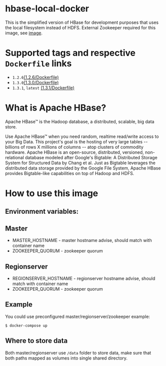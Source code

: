 # hbase-local-docker
This is the simplified version of HBase for development purposes that uses the local filesystem instead of HDFS. External Zookeeper required for this image, see [image](https://hub.docker.com/_/zookeeper/).

# Supported tags and respective `Dockerfile` links

* `1.2.6`[(1.2.6/Dockerfile)](https://github.com/noteax/hbase-standalone/blob/master/1.2.6/Dockerfile)
* `1.3.0`[(1.3.0/Dockerfile)](https://github.com/noteax/hbase-standalone/blob/master/1.3.0/Dockerfile)
* `1.3.1`, `latest` [(1.3.1/Dockerfile)](https://github.com/noteax/hbase-standalone/blob/master/1.3.1/Dockerfile)

# What is Apache HBase?

Apache HBase™ is the Hadoop database, a distributed, scalable, big data store.

Use Apache HBase™ when you need random, realtime read/write access to your Big Data. This project's goal is the hosting of very large tables -- billions of rows X millions of columns -- atop clusters of commodity hardware. Apache HBase is an open-source, distributed, versioned, non-relational database modeled after Google's Bigtable: A Distributed Storage System for Structured Data by Chang et al. Just as Bigtable leverages the distributed data storage provided by the Google File System, Apache HBase provides Bigtable-like capabilities on top of Hadoop and HDFS.

# How to use this image

## Environment variables:

 ## Master
  - MASTER_HOSTNAME - master hostname advise, should match with container name
  - ZOOKEEPER_QUORUM - zookeeper quorum
 ## Regionserver
  - REGIONSERVER_HOSTNAME - regionserver hostname advise, should match with container name
  - ZOOKEEPER_QUORUM - zookeeper quorum

## Example

You could use preconfigured master/regionserver/zookeeper example:

	$ docker-compose up

## Where to store data

Both master/regionserver use `/data` folder to store data, make sure that both paths mapped as volumes into single shared directory.
